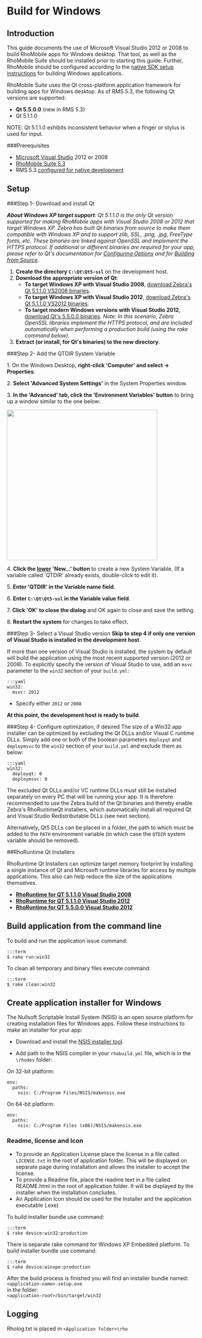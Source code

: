 # Build for Windows

## Introduction
This guide documents the use of Microsoft Visual Studio 2012 or 2008 to build RhoMobile apps for Windows desktop. That tool, as well as the RhoMobile Suite should be installed prior to starting this guide. Further, RhoMobile should be configured according to the [native SDK setup instructions](nativesdksetup#setup-for-windows-desktop) for building Windows applications.

RhoMobile Suite uses the Qt cross-platform application framework for building apps for Windows desktop. As of RMS 5.3, the following Qt versions are supported: 

* **Qt 5.5.0.0** (new in RMS 5.3)
* Qt 5.1.1.0 

NOTE: Qt 5.1.1.0 exhibits inconsistent behavior when a finger or stylus is used for input.

###Prerequisites

* [Microsoft Visual Studio](https://www.visualstudio.com/en-us/visual-studio-homepage-vs.aspx) 2012 or 2008
* [RhoMobile Suite 5.3](http://rhomobile.com/download/)
* RMS 5.3 [configured for native development](nativesdksetup#setup-for-windows-desktop)

## Setup
###Step 1- Download and install Qt

_**About Windows XP target support**: Qt 5.1.1.0 is the only Qt version supported for making RhoMobile apps with Visual Studio 2008 or 2012 that target Windows XP. Zebra has built Qt binaries from source to make them compatible with Windows XP and to support zlib, SSL, .png, .jpg, FreeType fonts, etc. These binaries are linked against OpenSSL and implement the HTTPS protocol. If additional or different binaries are required for your app, please refer to Qt's documentation for [Configuring Options](http://doc.qt.io/qt-5/configure-options.html) and for [Building from Source](http://doc.qt.io/qt-5/windows-building.html)._

1. **Create the directory `C:\Qt\Qt5-ssl`** on the development host.
2. **Download the appropriate version of Qt**: 
    * **To target Windows XP with Visual Studio 2008**, [download Zebra's Qt 5.1.1.0 VS2008 binaries](http://rhomobile-suite.s3.amazonaws.com/Qt/Qt5-vs2008.7z).
    * **To target Windows XP with Visual Studio 2012**, [download Zebra's Qt 5.1.1.0 VS2012 binaries](http://rhomobile-suite.s3.amazonaws.com/Qt/Qt5-rhoxp.7z).
    * **To target modern Windows versions with Visual Studio 2012**, [download Qt's 5.5.0.0 binaries](http://download.qt.io/official_releases/qt/5.5/5.5.0/qt-opensource-windows-x86-msvc2012-5.5.0.exe). _Note: In this scenario, Zebra OpenSSL libraries implement the HTTPS protocol, and are included automatically when performing a production build (using the rake command below)_.
3. **Extract (or install, for Qt's binaries) to the new directory**.

###Step 2- Add the QTDIR System Variable

&#49;. On the Windows Desktop, **right-click 'Computer' and select -> Properties**.

&#50;. **Select 'Advanced System Settings'** in the System Properties window.

&#51;. **In the 'Advanced' tab, click the 'Environment Variables' button** to bring up a window similar to the one below:

<img style="height:400px" src="../../..//images/SystemVariable.jpg"/>


&#52;. **Click the <u>lower</u> 'New...' button** to create a new System Variable. (If a variable called 'QTDIR' already exists, double-click to edit it).

&#53;. **Enter 'QTDIR' in the Variable name field**. 

&#54;. **Enter `C:\Qt\Qt5-ssl` in the Variable value field**. 

&#55;. **Click 'OK' to close the dialog** and OK again to close and save the setting. 

&#56;. **Restart the system** for changes to take effect. 

###Step 3- Select a Visual Studio version
**Skip to step 4 if only one version of Visual Studio is installed in the development host**. 

If more than one version of Visual Studio is installed, the system by default will build the application using the most recent supported version (2012 or 2008). To explicitly specify the version of Visual Studio to use, add an `msvc` parameter to the `win32` section of your `build.yml`:

    :::yaml
    win32:
      msvc: 2012

* Specify either `2012` or `2008`

**At this point, the development host is ready to build**. 

###Step 4- Configure optimization, if desired
The size of a Win32 app installer can be optimized by excluding the Qt DLLs and/or Visual C runtime DLLs. Simply add one or both of the boolean parameters `deployqt` and `deploymsvc` to the `win32` section of your `build.yml` and exclude them as below:


    :::yaml
    win32:
      deployqt: 0
      deploymsvc: 0

The excluded Qt DLLs and/or VC runtime DLLs must still be installed separately on every PC that will be running your app. It is therefore recommended to use the Zebra build of the Qt binaries and thereby enable Zebra's RhoRuntimeQt installers, which automatically install all required Qt and Visual Studio Redistributable DLLs (see next section). 

Alternatively, Qt5 DLLs can be placed in a folder, the path to which must be added to the `PATH` environment variable (in which case the `QTDIR` system variable ahould be removed).

##RhoRuntime Qt Installers

RhoRuntime Qt Installers can optimize target memory footprint by installing a single  instance of Qt and Microsoft runtime libraries for access by multiple applications. This also can help reduce the size of the applications themselves.

* **[RhoRuntime for QT 5.1.1.0 Visual Studio 2008](http://rhomobile-suite.s3.amazonaws.com/Qt/RhoRuntimeQt5-VS2008Setup.exe)**
* **[RhoRuntime for QT 5.1.1.0 Visual Studio 2012](http://rhomobile-suite.s3.amazonaws.com/Qt/RhoRuntimeQt5-setup.exe)**
* **[RhoRuntime for QT 5.5.0.0 Visual Studio 2012](http://rhomobile-suite.s3.amazonaws.com/Qt/RhoRuntimeQt5.5.0.0_VS2012-Setup.exe)**

## Build application from the command line

To build and run the application issue command:

    :::term
    $ rake run:win32

To clean all temporary and binary files execute command:

    :::term
    $ rake clean:win32

## Create application installer for Windows

The Nullsoft Scriptable Install System (NSIS) is an open source platform for creating installation files for Windows apps. Follow these instructions to make an installer for your app: 

* Download and install the [NSIS installer tool](http://nsis.sourceforge.net/Download).

* Add path to the NSIS complier in your `rhobuild.yml` file, which is in the `\rhodes` folder:

On 32-bit platform:

    env:
      paths:
        nsis: C:/Program Files/NSIS/makensis.exe

On 64-bit platform:

    env:
      paths:
        nsis: C:/Program Files (x86)/NSIS/makensis.exe

### Readme, license and Icon
* To provide an Application License place the license in a file called `LICENSE.txt` in the root of application folder. This will be displayed on separate page during installation and allows the installer to accept the license.
* To provide a Readme file, place the readme text in a file called README.html in the root of application folder. It will be displayed by the installer when the installation concludes. 
* An Application Icon should be used for the Installer and the application executable (.exe)

To build installer bundle use command:

    :::term
    $ rake device:win32:production 

There is separate rake command for Windows XP Embedded platform. To build installer bundle use command:

    :::term
    $ rake device:winxpe:production 

After the build process is finished you will find an installer bundle named:<br> 
 `<application-name>-setup.exe`<br>
 in the folder: <br>
 `<application-root>/bin/target/win32` 

## Logging

Rholog.txt is placed in `<Application folder>\rho`


